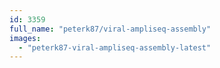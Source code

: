 ```yaml
---
id: 3359
full_name: "peterk87/viral-ampliseq-assembly"
images: 
  - "peterk87-viral-ampliseq-assembly-latest"
---
```

